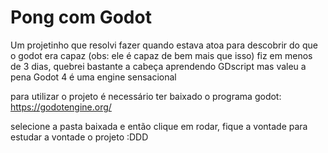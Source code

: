 # Pong com Godot
Um projetinho que resolvi fazer quando estava atoa para descobrir do que o godot era capaz (obs: ele é capaz de bem mais que isso)
fiz em menos de 3 dias, quebrei bastante a cabeça aprendendo GDscript mas valeu a pena
Godot 4 é uma engine sensacional

para utilizar o projeto é necessário ter baixado o programa godot:
https://godotengine.org/

selecione a pasta baixada e então clique em rodar, fique a vontade para estudar a vontade o projeto :DDD
